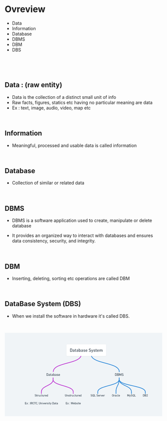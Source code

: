 # Ovreview

- Data
- Information
- Database
- DBMS
- DBM
- DBS

&nbsp;

&nbsp;

## Data : (raw entity)

- Data is the collection of a distinct small unit of info
- Raw facts, figures, statics etc having no particular meaning are data
- Ex : text, image, audio, video, map etc

&nbsp;

## Information

- Meaningful, processed and usable data is called information

&nbsp;

## Database

- Collection of similar or related data

&nbsp;

## DBMS

- DBMS is a software application used to create, manipulate or delete database

- It provides an organized way to interact with databases and ensures data consistency, security, and integrity.

&nbsp;

## DBM

- Inserting, deleting, sorting etc operations are called DBM

&nbsp;

## DataBase System (DBS)

- When we install the software in hardware it's called DBS.

&nbsp;

<img alt="Database system" src="./assets/1.PNG">
